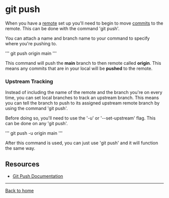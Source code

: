 # git push

When you have a [remote](./REMOTE.md) set up you'll need to begin to move [commits](./COMMIT.md) to the remote.
This can be done with the command 'git push'.

You can attach a name and branch name to your command to specify where you're pushing to.

'''
git push origin main
'''

This command will push the **main** branch to then remote called **origin**.
This means any commits that are in your local will be **pushed** to the remote.

### Upstream Tracking

Instead of including the name of the remote and the branch you're on every time, you can set local branches to track an upstream branch.
This means you can tell the branch to push to its assigned upstream remote branch by using the command 'git push'.

Before doing so, you'll need to use the '-u' or '--set-upstream' flag.  This can be done on any 'git push'.

'''
git push -u origin main
'''

After this command is used, you can just use 'git push' and it will function the same way.

## Resources

- [Git Push Documentation](https://git-scm.com/docs/git-push)

---

[Back to home](../README.md)

